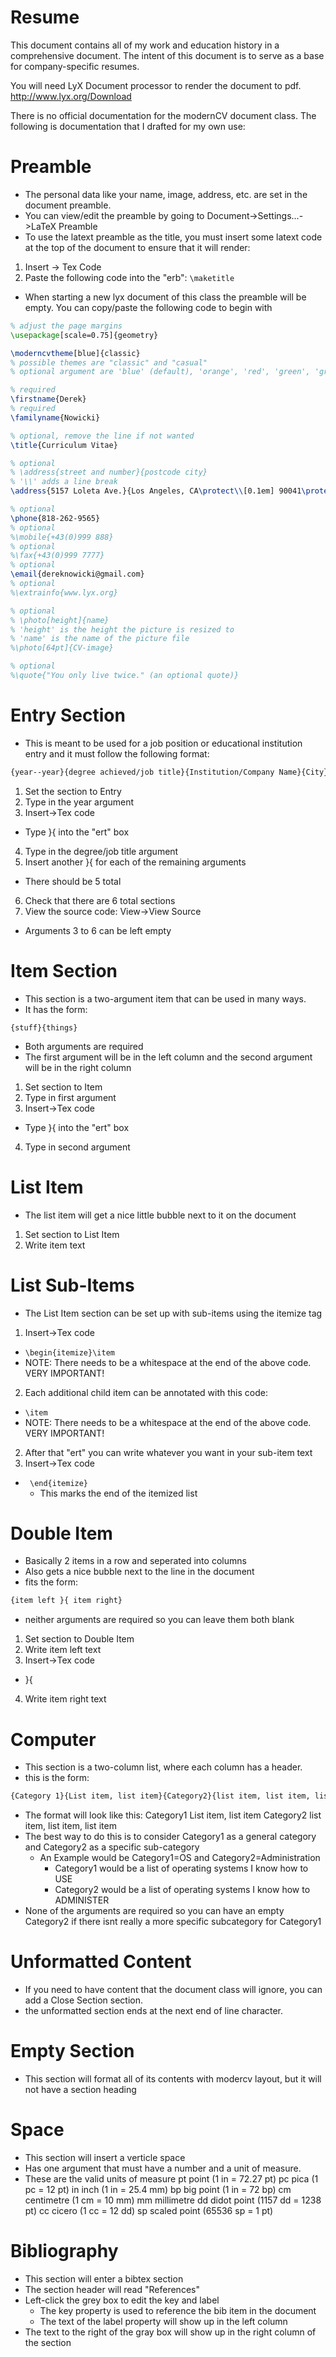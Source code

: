 # Resume

This document contains all of my work and education history in a comprehensive document. The intent of this document is to serve as a base for company-specific resumes.

You will need LyX Document processor to render the document to pdf.
http://www.lyx.org/Download


There is no official documentation for the modernCV document class. The following is documentation that I drafted for my own use:

# Preamble
* The personal data like your name, image, address, etc. are set in the document preamble.
* You can view/edit the preamble by going to Document->Settings...->LaTeX Preamble
* To use the latext preamble as the title, you must insert some latext code at the top of the document to ensure that it will render:
1. Insert -> Tex Code
2. Paste the following code into the "erb": `\maketitle`
* When starting a new lyx document of this class the preamble will be empty. You can copy/paste the following code to begin with

```latex
% adjust the page margins
\usepackage[scale=0.75]{geometry}

\moderncvtheme[blue]{classic}
% possible themes are "classic" and "casual"
% optional argument are 'blue' (default), 'orange', 'red', 'green', 'grey' and 'roman' (for roman fonts, instead of sans serif fonts)

% required
\firstname{Derek}
% required
\familyname{Nowicki}

% optional, remove the line if not wanted
\title{Curriculum Vitae}

% optional
% \address{street and number}{postcode city}
% '\\' adds a line break
\address{5157 Loleta Ave.}{Los Angeles, CA\protect\\[0.1em] 90041\protect\\[0.2em]}

% optional
\phone{818-262-9565}
% optional
%\mobile{+43(0)999 888}
% optional
%\fax{+43(0)999 7777}
% optional
\email{dereknowicki@gmail.com}
% optional
%\extrainfo{www.lyx.org}

% optional
% \photo[height]{name}
% 'height' is the height the picture is resized to
% 'name' is the name of the picture file
%\photo[64pt]{CV-image}

% optional
%\quote{"You only live twice." (an optional quote)}
```

# Entry Section
* This is meant to be used for a job position or educational institution entry and it must follow the following format:

```latex
{year--year}{degree achieved/job title}{Institution/Company Name}{City}{State}{Description}
```
1. Set the section to Entry
2. Type in the year argument
3. Insert->Tex code
  * Type }{ into the "ert" box
4. Type in the degree/job title argument
5. Insert another }{ for each of the remaining arguments
  * There should be 5 total
6. Check that there are 6 total sections
  1. View the source code: View->View Source
  * Arguments 3 to 6 can be left empty

# Item Section
* This section is a two-argument item that can be used in many ways.
* It has the form:

```
{stuff}{things}
```

  * Both arguments are required
  * The first argument will be in the left column and the second argument will be in the right column
1. Set section to Item
2. Type in first argument
3. Insert->Tex code
  * Type }{ into the "ert" box
4. Type in second argument

# List Item
* The list item will get a nice little bubble next to it on the document
1. Set section to List Item
2. Write item text

# List Sub-Items
* The List Item section can be set up with sub-items using the itemize tag
1. Insert->Tex code
  * ` \begin{itemize}\item `
  * NOTE: There needs to be a whitespace at the end of the above code. VERY IMPORTANT!
2. Each additional child item can be annotated with this code:
  * ` \item `
  * NOTE: There needs to be a whitespace at the end of the above code. VERY IMPORTANT!
2. After that "ert" you can write whatever you want in your sub-item text
3. Insert->Tex code
  * ` \end{itemize}`
    * This marks the end of the itemized list

# Double Item
* Basically 2 items in a row and seperated into columns
* Also gets a nice bubble next to the line in the document
* fits the form:

```latex
{item left }{ item right}
```

* neither arguments are required so you can leave them both blank
1. Set section to Double Item
2. Write item left text
3. Insert->Tex code
  * }{
4. Write item right text

# Computer
* This section is a two-column list, where each column has a header.
* this is the form:

```latex
{Category 1}{List item, list item}{Category2}{list item, list item, list item}
```

* The format will look like this:
Category1    List item, list item    Category2    list item, list item,
                                                  list item
* The best way to do this is to consider Category1 as a general category and Category2 as a specific sub-category
  * An Example would be Category1=OS and Category2=Administration
    * Category1 would be a list of operating systems I know how to USE
    * Category2 would be a list of operating systems I know how to ADMINISTER
* None of the arguments are required so you can have an empty Category2 if there isnt really a more specific subcategory for Category1

# Unformatted Content
* If you need to have content that the document class will ignore, you can add a Close Section section.
* the unformatted section ends at the next end of line character.

# Empty Section
* This section will format all of its contents with modercv layout, but it will not have a section heading

# Space
* This section will insert a verticle space
* Has one argument that must have a number and a unit of measure.
* These are the valid units of measure
pt  point         (1 in = 72.27 pt)
pc  pica          (1 pc = 12 pt)
in  inch          (1 in = 25.4 mm)
bp  big point     (1 in = 72 bp)
cm  centimetre    (1 cm = 10 mm)
mm  millimetre
dd  didot point   (1157 dd = 1238 pt)
cc  cicero        (1 cc = 12 dd)
sp  scaled point  (65536 sp = 1 pt)

# Bibliography
* This section will enter a bibtex section
* The section header will read "References"
* Left-click the grey box to edit the key and label
  * The key property is used to reference the bib item in the document
  * The text of the label property will show up in the left column
* The text to the right of the gray box will show up in the right column of the section
